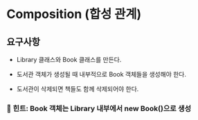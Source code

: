 # Composition (합성 관계)
## 요구사항

- Library 클래스와 Book 클래스를 만든다.

- 도서관 객체가 생성될 때 내부적으로 Book 객체들을 생성해야 한다.

- 도서관이 삭제되면 책들도 함께 삭제되어야 한다.

### 📌 힌트: Book 객체는 Library 내부에서 new Book()으로 생성